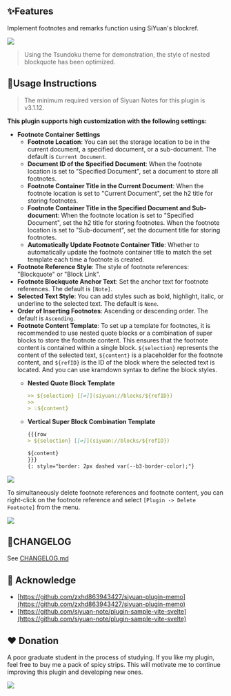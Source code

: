 ## ✨Features

Implement footnotes and remarks function using SiYuan's blockref.

![](https://fastly.jsdelivr.net/gh/Achuan-2/PicBed/assets/%E6%80%9D%E6%BA%90%E7%AC%94%E8%AE%B0%E8%84%9A%E6%B3%A8%E6%8F%92%E4%BB%B62-2024-11-18.gif)

> Using the Tsundoku theme for demonstration, the style of nested blockquote has been optimized.

## 📝Usage Instructions

> The minimum required version of Siyuan Notes for this plugin is v3.1.12.

**This plugin supports high customization with the following settings:**

- **Footnote Container Settings**
  - **Footnote Location**: You can set the storage location to be in the current document, a specified document, or a sub-document. The default is `Current Document`.
  - **Document ID of the Specified Document**: When the footnote location is set to "Specified Document", set a document to store all footnotes.
  - **Footnote Container Title in the Current Document**: When the footnote location is set to "Current Document", set the h2 title for storing footnotes.
  - **Footnote Container Title in the Specified Document and Sub-document**: When the footnote location is set to "Specified Document", set the h2 title for storing footnotes. When the footnote location is set to "Sub-document", set the document title for storing footnotes.
  - **Automatically Update Footnote Container Title**: Whether to automatically update the footnote container title to match the set template each time a footnote is created.
- **Footnote Reference Style**: The style of footnote references: "Blockquote" or "Block Link".
- **Footnote Blockquote Anchor Text**: Set the anchor text for footnote references. The default is `[Note]`.
- **Selected Text Style**: You can add styles such as bold, highlight, italic, or underline to the selected text. The default is `None`.
- **Order of Inserting Footnotes**: Ascending or descending order. The default is `Ascending`.
- **Footnote Content Template**: To set up a template for footnotes, it is recommended to use nested quote blocks or a combination of super blocks to store the footnote content. This ensures that the footnote content is contained within a single block. `${selection}` represents the content of the selected text, `${content}` is a placeholder for the footnote content, and `${refID}` is the ID of the block where the selected text is located. And you can use kramdown syntax to define the block styles.
  - **Nested Quote Block Template**

    ```markdown
    >> ${selection} [[↩️]](siyuan://blocks/${refID})
    >> 
    > 💡${content}
    ```

  - **Vertical Super Block Combination Template**

    ```markdown
    {{{row
    > ${selection} [[↩️]](siyuan://blocks/${refID})
    
    ${content}
    }}}
    {: style="border: 2px dashed var(--b3-border-color);"}
    ```


![](https://fastly.jsdelivr.net/gh/Achuan-2/PicBed/assets/PixPin_2024-11-20_21-24-19-2024-11-20.png)

To simultaneously delete footnote references and footnote content, you can right-click on the footnote reference and select `[Plugin -> Delete Footnote]` from the menu.

![](https://fastly.jsdelivr.net/gh/Achuan-2/PicBed/assets/PixPin_2024-11-18_16-24-25-2024-11-18.png)

## 📝CHANGELOG

See [CHANGELOG.md](CHANGELOG.md)

## 🙏 Acknowledge

- [https://github.com/zxhd863943427/siyuan-plugin-memo](https://github.com/zxhd863943427/siyuan-plugin-memo)
- [https://github.com/siyuan-note/plugin-sample-vite-svelte](https://github.com/siyuan-note/plugin-sample-vite-svelte)

## ❤️ Donation

A poor graduate student in the process of studying. If you like my plugin, feel free to buy me a pack of spicy strips. This will motivate me to continue improving this plugin and developing new ones.

![](https://fastly.jsdelivr.net/gh/Achuan-2/PicBed/assets/20241118182532-2024-11-18.png)